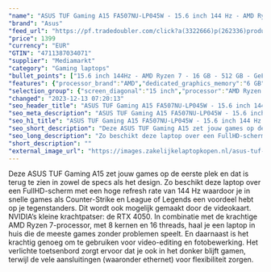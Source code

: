 ```yaml
---
"name": "ASUS TUF Gaming A15 FA507NU-LP045W - 15.6 inch 144 Hz - AMD Ryzen 7 - 16 GB - 512 GB - GeForce RTX 4050"
"brand": "Asus"
"feed_url": "https://pf.tradedoubler.com/click?a(3322666)p(262336)product(50617-1758003)ttid(3)url(https%3A%2F%2Fwww.mediamarkt.nl%2Fnl%2Fproduct%2F_asus-tuf-gaming-a15-fa507nu-lp045w-156-inch-144hz-amd-ryzen-7-16gb-512-gb-geforce-rtx-4050-1758003.html%3Futm_source%3Dtradedoubler%26utm_medium%3Daff-comparison%26utm_term%3D1758003)"
"price": 1399
"currency": "EUR"
"GTIN": "4711387034071"
"supplier": "Mediamarkt"
"category": "Gaming laptops"
"bullet_points": ["15.6 inch 144Hz - AMD Ryzen 7 - 16 GB - 512 GB - GeForce RTX 4050","39,6 cm / 15,6 inch","Full HD - 39,6 cm / 15,6 inch","SSD , 512 GB , M.2 via PCIe","1x RJ45 LAN port, 1x Type C USB 4 support DisplayPort / G-SYNC, 1x USB 3.2 Gen 2 Type-C support DisplayPort / power delivery / G-SYNC, 2x USB 3.2 Gen 1 Type-A, 1x HDMI 2.1 FRL, 1x 3.5mm Combo Audio Jack","Lithium-ion","35.4 cm x 2.24 cm x 25.1 cm /"]
"features": {"processor_brand":"AMD","dedicated_graphics_memory":"6 GB","battery_type":"Lithium-ion","manufacturer_part_number":"90NR0EB8-M003B0","dimensions_weight":"35.4 cm x 2.24 cm x 25.1 cm /","additional_update_information":"Voor zover op de afbeeldingen apps worden getoond, geldt dat MediaMarkt niet kan garanderen dat de apps tijdens de volledige levensduur van het product goed zullen blijven functioneren. Dit hangt af van het beleid van de fabrikant.","min_duration_supported_software_updates":"2 jaar","bluetooth":"Ja","hard_disk_1":"SSD , 512 GB , M.2 via PCIe","warranty_note":"Pick up & return","processor_model":"Ryzen™ 7","ram_configuration":"2x 8 GB","manufacturer_guarantee":"2 jaar","card_reader":"Nee","panel_type":"IPS (In-Plane Switching)","touchscreen":"Nee","number_of_processor_cores":"8","configuration":"15.6 inch 144Hz - AMD Ryzen 7 - 16 GB - 512 GB - GeForce RTX 4050","battery_capacity":"90 Wh","image_quality":"Full HD","processor_clock_rate":"3.2 GHz","product_manufacturer":"ASUS","product_introduction_date":"2023-01-01","integrated_mike":"Ja","speakers":"Ja","convertibility":"Vast scherm","screen_diagonal_inches":"15.6 inch","model_year":"2023","connections":"1x RJ45 LAN port, 1x Type C USB 4 support DisplayPort / G-SYNC, 1x USB 3.2 Gen 2 Type-C support DisplayPort / power delivery / G-SYNC, 2x USB 3.2 Gen 1 Type-A, 1x HDMI 2.1 FRL, 1x 3.5mm Combo Audio Jack","product_width":"35,4 cm","shipping_costs":"0.00","screen_type":"Mat scherm","memory_size":"16 GB","processor":"AMD Ryzen 7 7735HS","product_height":"2,24 cm","processor_speed_with_turbo":"4.75 GHz","wlan_standards":"WiFi 6 (802.11AX)","bluetooth_version":"5.2","depth":"25,1 cm","delivery_time":"1","image_ratio":"16:9","scope_of_delivery":"Laptop, 240W AC Adapter","screen_diagonal_cm":"39,6 cm","screen_diagonal_cm_inch":"39,6 cm / 15,6 inch","color":"Grijs","capacity_of_1_hard_disk":"512 GB","type_of_1_hard_disk":"SSD","short_description":"TUF GAMING A15 FA507NU-LP045W","charge_time_from_manufacturer":"Onbekend","battery_life":"Afhankelijk van gebruik","weight":"2,2 kg","ram_type":"DDR5","front_camera":"Ja","resolution":"1920 x 1080","integrated_webcam":"Ja","update_policy":"Onbekend","total_storage_space_in_gb":"512 GB","wlan":"Ja","product_type":"Gaming-laptop","previous_price":"","height":"2,24 cm","keyboard_type":"QWERTY","manufacturer_supported_software_updates":"Ja","product_depth":"25,1 cm","total_storage_space":"512 GB","purpose_laptop":"Gaming"}
"selection_group": {"screen_diagonal":"15 inch","processor":"AMD Ryzen 7","changed_price_past_3_days":false,"product_family":"TUF Gaming"}
"changed": "2023-12-13 07:20:13"
"seo_header_title": "ASUS TUF Gaming A15 FA507NU-LP045W - 15.6 inch 144 Hz - AMD Ryzen 7 - 16 GB - 512 GB - GeForce RTX 4050"
"seo_meta_description": "ASUS TUF Gaming A15 FA507NU-LP045W - 15.6 inch 144 Hz - AMD Ryzen 7 - 16 GB - 512 GB - GeForce RTX 4050"
"seo_h1_title": "ASUS TUF Gaming A15 FA507NU-LP045W - 15.6 inch 144 Hz - AMD Ryzen 7 - 16 GB - 512 GB - GeForce RTX 4050"
"seo_short_description": "Deze ASUS TUF Gaming A15 zet jouw games op de eerste plek en dat is terug te zien in zowel de specs als het design."
"seo_long_description": "Zo beschikt deze laptop over een FullHD-scherm met een hoge refresh rate van 144 Hz waardoor je in snelle games als Counter-Strike en League of Legends een voordeel hebt op je tegenstanders. Dit wordt ook mogelijk gemaakt door de videokaart. NVIDIA’s kleine krachtpatser: de RTX 4050. In combinatie met de krachtige AMD Ryzen 7-processor, met 8 kernen en 16 threads, haal je een laptop in huis die de meeste games zonder problemen speelt. En daarnaast is het krachtig genoeg om te gebruiken voor video-editing en fotobewerking. Het verlichte toetsenbord zorgt ervoor dat je ook in het donker blijft gamen, terwijl de vele aansluitingen (waaronder ethernet) voor flexibiliteit zorgen."
"short_description": ""
"external_image_url": "https://images.zakelijkelaptopkopen.nl/asus-tuf-gaming-a15-fa507nu-lp045w-156-inch-144hz-amd-ryzen-7-16gb-512-gb-geforce-rtx-4050-1758003.webp"
---
```


Deze ASUS TUF Gaming A15 zet jouw games op de eerste plek en dat is terug te zien in zowel de specs als het design. Zo beschikt deze laptop over een FullHD-scherm met een hoge refresh rate van 144 Hz waardoor je in snelle games als Counter-Strike en League of Legends een voordeel hebt op je tegenstanders. Dit wordt ook mogelijk gemaakt door de videokaart. NVIDIA’s kleine krachtpatser: de RTX 4050. In combinatie met de krachtige AMD Ryzen 7-processor, met 8 kernen en 16 threads, haal je een laptop in huis die de meeste games zonder problemen speelt. En daarnaast is het krachtig genoeg om te gebruiken voor video-editing en fotobewerking. Het verlichte toetsenbord zorgt ervoor dat je ook in het donker blijft gamen, terwijl de vele aansluitingen (waaronder ethernet) voor flexibiliteit zorgen.